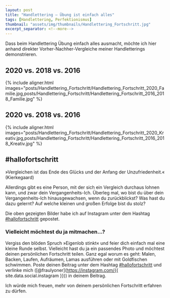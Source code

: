 ```yaml
---
layout: post
title: "Handlettering – Übung ist einfach alles"
tags: [Handlettering, Perfektionismus]
thumbnail: "assets/img/thumbnails/Handlettering_Fortschritt.jpg"
excerpt_separator: <!--more-->
---
```


Dass beim Handlettering Übung einfach alles ausmacht, möchte ich hier anhand
direkter Vorher-Nachher-Vergleiche meiner Handletterings demonstrieren.
<!--more-->

## 2020 vs. 2018 vs. 2016

{% include aligner.html images="posts/Handlettering_Fortschritt/Handlettering_Fortschritt_2020_Familie.jpg,posts/Handlettering_Fortschritt/Handlettering_Fortschritt_2016_2018_Familie.jpg" %}

## 2020 vs. 2018 vs. 2016

{% include aligner.html images="posts/Handlettering_Fortschritt/Handlettering_Fortschritt_2020_Kreativ.jpg,posts/Handlettering_Fortschritt/Handlettering_Fortschritt_2016_2018_Kreativ.jpg" %}

## #hallofortschritt

»Vergleichen ist das Ende des Glücks und der Anfang der Unzufriedenheit.«
(Kierkegaard)

Allerdings gibt es eine Person, mit der sich ein Vergleich durchaus lohnen kann,
und zwar dein Vergangenheits-Ich. Überleg mal, wo bist du über dein
Vergangenheits-Ich hinausgewachsen, wenn du zurückblickst? Was hast du dazu
gelernt? Auf welche kleinen und großen Erfolge bist du stolz?

Die oben gezeigten Bilder habe ich auf Instagram unter dem Hashtag
[#hallofortschritt](https://www.instagram.com/explore/tags/hallofortschritt/)
gepostet.

### Vielleicht möchtest du ja mitmachen...?

Vergiss den blöden Spruch »Eigenlob stinkt« und feier dich einfach mal eine
kleine Runde selbst. Vielleicht hast du ja ein passendes Photo und möchtest
deinen persönlichen Fortschritt teilen. Ganz egal worum es geht: Malen, Backen,
Laufen, Aufräumen, Lamas ausführen oder mit Goldfischen schwimmen. Poste deinen
Beitrag unter dem Hashtag
[#hallofortschritt](https://www.instagram.com/explore/tags/hallofortschritt/)
und verlinke mich ([@fraulyoner](https://instagram.com/{{ site.data.social.instagram }}))
in deinem Beitrag.

Ich würde mich freuen, mehr von deinem persönlichen Fortschritt erfahren zu
dürfen.
